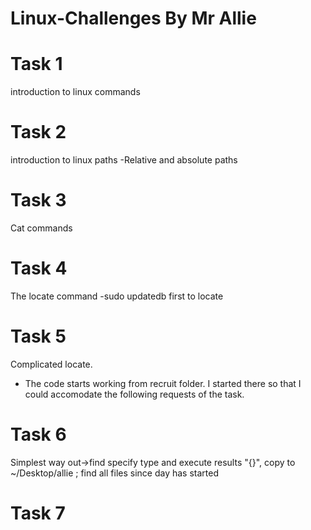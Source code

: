 # Linux-Challenges By Mr Allie

# Task 1
  introduction to linux commands
# Task 2
  introduction to linux paths
  -Relative and absolute paths
# Task 3
  Cat commands
# Task 4
  The locate command
  -sudo updatedb first to locate
# Task 5
  Complicated locate.
  - The code starts working from recruit folder.
  I started there so that I could accomodate the following requests of the task. 
# Task 6
  Simplest way out->find
  specify type and execute results "{}", copy to ~/Desktop/allie \;
  find all files since day has started
# Task 7
  